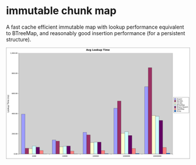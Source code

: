 # immutable chunk map

A fast cache efficient immutable map with lookup performance equivalent to
BTreeMap, and reasonably good insertion performance (for a persistent
structure).

![alt text](avg-lookup-time.svg "average lookup time")
